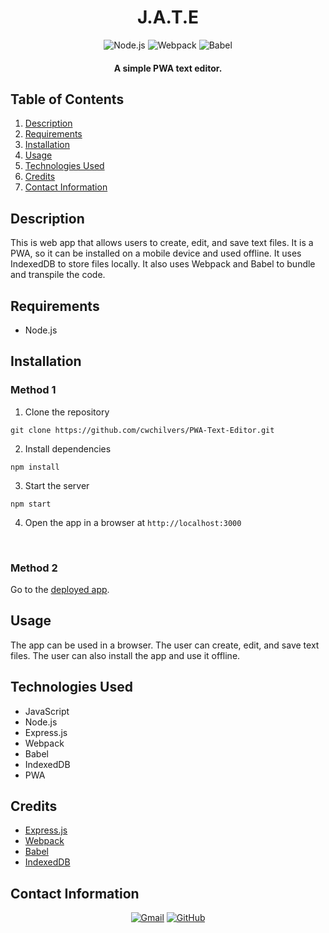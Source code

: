 <h1 align="center">
  J.A.T.E
</h1>

<p align="center">
    <img src="https://img.shields.io/badge/Node.js-339933.svg?style=for-the-badge&logo=nodedotjs&logoColor=white" alt="Node.js">
    <img src="https://img.shields.io/badge/Webpack-8DD6F9.svg?style=for-the-badge&logo=Webpack&logoColor=black" alt="Webpack">
    <img src="https://img.shields.io/badge/Babel-F9DC3E.svg?style=for-the-badge&logo=Babel&logoColor=black" alt="Babel">
</p>

<h4 align="center">A simple PWA text editor.</h4>

## Table of Contents
1. [Description](#description)
2. [Requirements](#requirements)
3. [Installation](#installation)
4. [Usage](#usage)
5. [Technologies Used](#technologies-used)
6. [Credits](#credits)
7. [Contact Information](#contact-information)

## Description
This is web app that allows users to create, edit, and save text files. It is a PWA, so it can be installed on a mobile device and used offline. It uses IndexedDB to store files locally. It also uses Webpack and Babel to bundle and transpile the code. 

## Requirements
* Node.js

## Installation
### Method 1
1. Clone the repository
```
git clone https://github.com/cwchilvers/PWA-Text-Editor.git
```
2. Install dependencies
```
npm install
```
3. Start the server
```
npm start
```
4. Open the app in a browser at `http://localhost:3000`

<br>

### Method 2
Go to the [deployed app](https://apps.cwchilvers.io/).

## Usage
The app can be used in a browser. The user can create, edit, and save text files. The user can also install the app and use it offline.

## Technologies Used
* JavaScript
* Node.js
* Express.js
* Webpack
* Babel
* IndexedDB
* PWA

## Credits
* [Express.js](https://expressjs.com/)
* [Webpack](https://webpack.js.org/)
* [Babel](https://babeljs.io/)
* [IndexedDB](https://developer.mozilla.org/en-US/docs/Web/API/IndexedDB_API)

## Contact Information
<p align="center">
    <a href="mailto:cwchilvers@gmail.com"><img src="https://img.shields.io/badge/Gmail-D14836?style=for-the-badge&logo=gmail&logoColor=white" alt="Gmail"></a>
    <a href="https://github.com/cwchilvers"><img src="https://img.shields.io/badge/GitHub-181717.svg?style=for-the-badge&logo=GitHub&logoColor=white" alt="GitHub"></a>
</p>